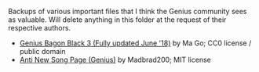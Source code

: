 Backups of various important files that I think the Genius community sees as valuable. Will delete anything in this folder at the request of their respective authors.

* [Genius Bagon Black 3 (Fully updated June '18)](./bagon-black) by Ma Go; CC0 license / public domain
* [Anti New Song Page \(Genius\)](./Anti%20New%20Song%20Page%20(Genius).user.js) by Madbrad200; MIT license
